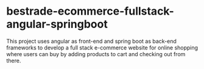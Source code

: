 # bestrade-ecommerce-fullstack-angular-springboot
 This project uses angular as front-end and spring boot as back-end frameworks to develop a full stack e-commerce website for online shopping where users can buy by adding products to cart and checking out from there.
